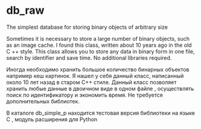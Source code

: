 # db_raw
The simplest database for storing binary objects of arbitrary size

Sometimes it is necessary to store a large number of binary objects, such as an image cache. I found this class, written about 10 years ago in the old C ++ style. This class allows you to store any data in binary form in one file, search by identifier and save time. No additional libraries required.

Иногда необходимо хранить большое количество бинарных объектов например кеш картинок. Я нашел у себя данный класс, написанный около 10 лет назад в старом С++ стиле. Данный класс позволяет хранить любые данные в двоичном виде в одном файле , осуществлять поиск по идентификатору  и  экономить время. Не требуется дополнительных библиотек.

В каталоге db_simple_p находится тестовая версия библиотеки на языке С , модуль расширения для Python
